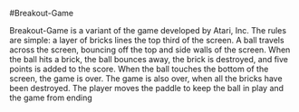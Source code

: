#Breakout-Game

Breakout-Game is a variant of the game developed by Atari, Inc. The rules are simple: a layer of bricks lines the top third of the screen. A ball travels across the screen, bouncing off the top and side walls of the screen. When the ball hits a brick, the ball bounces away, the brick is destroyed, and five points is added to the score. When the ball touches the bottom of the screen, the game is over. The game is also over, when all the bricks have been destroyed. The player moves the paddle to keep the ball in play and the game from ending